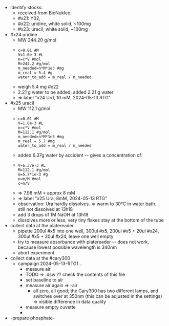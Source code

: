 - identify stocks:
	- received from BioNukleo:
	- #x21: Y02,
	- #x22: uridine, white solid, ~100mg
	- #x23: uracil, white solid, ~100mg
- #x24 uridine
	- MW 244.20 g/mol
	- ```calc
	  c=0.01 #M
	  V=1.0e-3 #L
	  n=c*V #mol
	  M=244.2 #g/mol
	  m_needed=n*M*1e3 #mg
	  m_real = 5.4 #g
	  water_to_add = m_real / m_needed
	  ```
	- weigh 5.4 mg #x22
	- 2.21 g water to be added; added 2.21 g water
	- => label "x24 Urd, 10 mM, 2024-05-13 RTG"
- #x25 uracil
	- MW 112.1 g/mol
	- ```calc
	  c=0.01 #M
	  V=1.0e-3 #L
	  n=c*V #mol
	  M=112.1 #g/mol
	  m_needed=n*M*1e3 #mg
	  m_real = 5.7 #mg
	  water_to_add = m_real / m_needed
	  ```
	- added 6.37g water by accident -- gives a concentration of:
	- ```calc
	  V=6.37e-3 #L
	  M=112.1 #g/mol
	  m=5.7*1e-3 #g
	  n=m/M #mol
	  c=n/V
	  ```
	- => 7.98 mM = approx 8 mM
	- => label "x25 Ura, 8mM, 2024-05-13 RTG"
	- observation: Ura hardly dissolves. => warm to 30°C in water bath. still not dissolved at 13h18
	- add 3 drops of 1M NaOH at 13h18
	- dissolves more or less, very tiny flakes stay at the bottom of the tube
- collect data at the platereader
	- pipette 200ul #x5 into one well, 300ul #x5, 200ul #x5 + 20ul #x24, 300ul #x5 + 20ul #x24, leave one well empty
	- try to measure absorbance with platereader -- does not work, because lowest possible wavelength is 340nm
	- abort experiment
- collect data at the #cary300
	- campaign 2024-05-13-RTG1...
		- measure air
		- TODO => .dsw ?? check the contents of this file
		- set baseline to air
		- measure air again => -air
			- all zero, all good; the Cary300 has two different lamps, and switches over at 350nm (this can be adjusted in the settings) => visible difference in data quality
		- measure empty cuvette
		-
- -prepare phosphate-